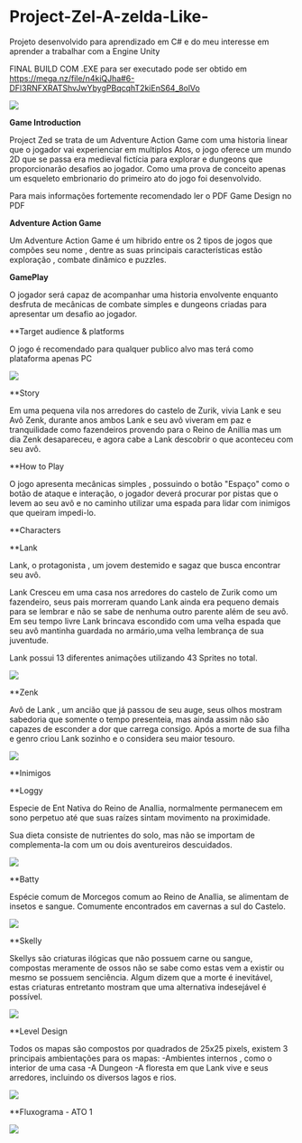 # Project-Zel-A-zelda-Like-

Projeto desenvolvido para aprendizado em C# e do meu interesse em aprender a trabalhar com a Engine Unity

FINAL BUILD COM .EXE para ser executado pode ser obtido em https://mega.nz/file/n4kiQJha#6-DFl3RNFXRATShvJwYbygPBqcqhT2kiEnS64_8olVo

![](https://github.com/GuilhermeZicari/Project-Zel-A-zelda-Like-/blob/main/Image4Read/Face.PNG)

**Game Introduction**

Project Zed se trata de um Adventure Action Game com uma historia linear que o jogador vai experienciar
em multiplos Atos, o jogo oferece um mundo 2D que se passa era medieval fictícia para explorar e
dungeons que proporcionarão desafios ao jogador. Como uma prova de conceito apenas um esqueleto embrionario do primeiro ato do jogo foi desenvolvido.


Para mais informações fortemente recomendado ler o PDF Game Design no PDF

**Adventure Action Game**

Um Adventure Action Game é um hibrido entre os 2 tipos de jogos que compões seu nome , dentre as suas
principais características estão exploração , combate dinâmico e puzzles.

**GamePlay**

O jogador será capaz de acompanhar uma historia envolvente enquanto desfruta de mecânicas de
combate simples e dungeons criadas para apresentar um desafio ao jogador.

**Target audience & platforms

O jogo é recomendado para qualquer publico alvo mas terá como plataforma apenas PC

![](https://github.com/GuilhermeZicari/Project-Zel-A-zelda-Like-/blob/main/Image4Read/B4Story.PNG)

**Story

Em uma pequena vila nos arredores do castelo de Zurik, vivia Lank e seu Avô Zenk, durante anos
ambos Lank e seu avô viveram em paz e tranquilidade como fazendeiros provendo para o Reino de
Anillia mas um dia Zenk desapareceu, e agora cabe a Lank descobrir o que aconteceu com seu avô.


**How to Play

O jogo apresenta mecânicas simples , possuindo o botão "Espaço" como o botão de ataque e
interação, o jogador deverá procurar por pistas que o levem ao seu avô e no caminho utilizar uma
espada para lidar com inimigos que queiram impedi-lo.

**Characters



**Lank



Lank, o protagonista , um jovem destemido e sagaz que busca encontrar seu avô.

Lank Cresceu em uma casa nos arredores do castelo de Zurik como um fazendeiro, seus pais
morreram quando Lank ainda era pequeno demais para se lembrar e não se sabe de nenhuma
outro parente além de seu avô.
Em seu tempo livre Lank brincava escondido com uma velha espada que seu avô mantinha
guardada no armário,uma velha lembrança de sua juventude.

Lank possui 13 diferentes animações utilizando 43 Sprites no total.

![](https://github.com/GuilhermeZicari/Project-Zel-A-zelda-Like-/blob/main/Image4Read/Lank.PNG)


**Zenk

Avô de Lank , um ancião que já passou de seu auge, seus olhos mostram sabedoria que somente
o tempo presenteia, mas ainda assim não são capazes de esconder a dor que carrega consigo.
Após a morte de sua filha e genro criou Lank sozinho e o considera seu maior tesouro.

![](https://github.com/GuilhermeZicari/Project-Zel-A-zelda-Like-/blob/main/Image4Read/Zenk.PNG)

**Inimigos

**Loggy

Especie de Ent Nativa do Reino de Anallia, normalmente permanecem em sono perpetuo até que
suas raízes sintam movimento na proximidade.

Sua dieta consiste de nutrientes do solo, mas não se importam de complementa-la com um ou
dois aventureiros descuidados.

![](https://github.com/GuilhermeZicari/Project-Zel-A-zelda-Like-/blob/main/Image4Read/Loggy.PNG)

**Batty

Espécie comum de Morcegos comum ao Reino de Anallia, se alimentam de insetos e sangue.
Comumente encontrados em cavernas a sul do Castelo.

![](https://github.com/GuilhermeZicari/Project-Zel-A-zelda-Like-/blob/main/Image4Read/Batty.PNG)

**Skelly

Skellys são criaturas ilógicas que não possuem carne ou sangue, compostas meramente de
ossos não se sabe como estas vem a existir ou mesmo se possuem senciência.
Algum dizem que a morte é inevitável, estas criaturas entretanto mostram que uma alternativa
indesejável é possível.

![](https://github.com/GuilhermeZicari/Project-Zel-A-zelda-Like-/blob/main/Image4Read/Skelly.PNG)

**Level Design

Todos os mapas são compostos por quadrados de 25x25 pixels, existem 3 principais ambientações
para os mapas:
-Ambientes internos , como o interior de uma casa
-A Dungeon
-A floresta em que Lank vive e seus arredores, incluindo os diversos lagos e rios.

![](https://github.com/GuilhermeZicari/Project-Zel-A-zelda-Like-/blob/main/Image4Read/World.PNG)

**Fluxograma - ATO 1

![](https://github.com/GuilhermeZicari/Project-Zel-A-zelda-Like-/blob/main/Image4Read/Fluxo.PNG)

